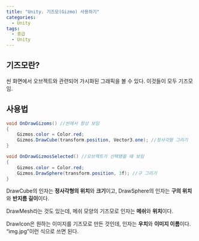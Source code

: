 ```yaml
---
title: "Unity. 기즈모(Gizmo) 사용하기"
categories:
  - Unity
tags:
  - 중급
  - Unity
---
```


## 기즈모란?

씬 화면에서 오브젝트와 관련되어 가시화된 그래픽을 볼 수 있다. 이것들이 모두 기즈모임.

## 사용법

```c#
void OnDrawGizoms() //씬에서 항상 보임
{
	Gizmos.color = Color.red;
	Gizmos.DrawCube(transform.position, Vector3.one); //정사각형 그리기
}

void OnDrawGizmosSelected() //오브젝트가 선택됐을 때 보임
{
	Gizmos.color = Color.red;
	Gizmos.DrawSphere(transform.position, 3f); //구 그리기
}
```

DrawCube의 인자는 **정사각형의 위치**와 **크기**이고, DrawSphere의 인자는 **구의 위치**와 **반지름 길이**이다.

DrawMesh라는 것도 있는데, 메쉬 모양의 기즈모로 인자는 **메쉬**와 **위치**이다. 

DrawIcon은 원하는 이미지를 기즈모로 만든 것인데, 인자는 **우치**와 **이미지 이름**이다. “img.jpg”이런 식으로 쓰면 된다.